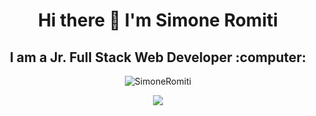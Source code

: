 ### <h1 align="center">Hi there 👋 I'm Simone Romiti</h1>
<h2 align="center">I am a Jr. Full Stack Web Developer :computer:</h2>
<p align="center"><img src="https://github-readme-stats.vercel.app/api/top-langs?username=SimoneRomiti&theme=radical&show_icons=true&locale=en&layout=compact" alt="SimoneRomiti" /></p>

<p align="center"><img src="https://github-readme-stats.vercel.app/api?username=SimoneRomiti&theme=radical&show_icons=true&icon_color=CFF601"/></p>




<!--
**SimoneRomiti/SimoneRomiti** is a ✨ _special_ ✨ repository because its `README.md` (this file) appears on your GitHub profile.

Here are some ideas to get you started:

- 🔭 I’m currently working on ...
- 🌱 I’m currently learning ...
- 👯 I’m looking to collaborate on ...
- 🤔 I’m looking for help with ...
- 💬 Ask me about ...
- 📫 How to reach me: ...
- 😄 Pronouns: ...
- ⚡ Fun fact: ...
-->
